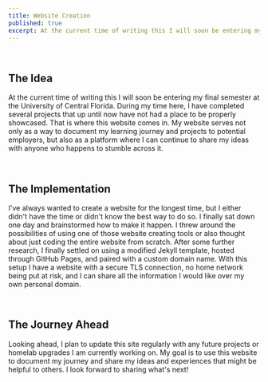 ```yaml
---
title: Website Creation
published: true
excerpt: At the current time of writing this I will soon be entering my final semester at the University of Central Florida. During my time here...
---
```


<br>

## The Idea

At the current time of writing this I will soon be entering my final semester at the University of Central Florida. During my time here, I have completed several projects that up until now have not had a place to be properly showcased. That is where this website comes in. My website serves not only as a way to document my learning journey and projects to potential employers, but also as a platform where I can continue to share my ideas with anyone who happens to stumble across it.

<br>

## The Implementation

I've always wanted to create a website for the longest time, but I either didn't have the time or didn't know the best way to do so. I finally sat down one day and brainstormed how to make it happen. I threw around the possibilities of using one of those website creating tools or also thought about just coding the entire website from scratch. After some further research, I finally settled on using a modified Jekyll template, hosted through GitHub Pages, and paired with a custom domain name. With this setup I have a website with a secure TLS connection, no home network being put at risk, and I can share all the information I would like over my own personal domain.  

<br>

## The Journey Ahead

Looking ahead, I plan to update this site regularly with any future projects or homelab upgrades I am currently working on. My goal is to use this website to document my journey and share my ideas and experiences that might be helpful to others. I look forward to sharing what's next!
